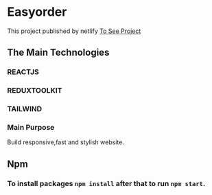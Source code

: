 
# Easyorder

This project published by netlify [To See Project](https://6584152ccaaaa7d355ca9300--easyorderr.netlify.app/)

## The Main Technologies 

### REACTJS 
### REDUXTOOLKIT
### TAILWIND

### Main Purpose

Build responsive,fast and stylish website.



## Npm

### To install packages `npm install` after that to run `npm start`.

